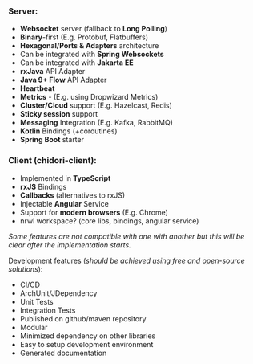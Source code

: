 ### Server:

- **Websocket** server (fallback to **Long Polling**)
- **Binary**-first (E.g. Protobuf, Flatbuffers)
- **Hexagonal/Ports & Adapters** architecture
- Can be integrated with **Spring Websockets**
- Can be integrated with **Jakarta EE**
- **rxJava** API Adapter
- **Java 9+ Flow** API Adapter
- **Heartbeat**
- **Metrics** -  (E.g. using Dropwizard Metrics)
- **Cluster/Cloud** support (E.g. Hazelcast, Redis)
- **Sticky session** support
- **Messaging** Integration (E.g. Kafka, RabbitMQ)
- **Kotlin** Bindings (+coroutines)
- **Spring Boot** starter

### Client (chidori-client):

- Implemented in **TypeScript**
- **rxJS** Bindings
- **Callbacks** (alternatives to rxJS)
- Injectable **Angular** Service
- Support for **modern browsers** (E.g. Chrome)
- nrwl workspace? (core libs, bindings, angular service)

*Some features are not compatible with one with another but this will be clear after the implementation starts.*

Development features (*should be achieved using free and open-source solutions*):
* CI/CD
* ArchUnit/JDependency
* Unit Tests
* Integration Tests
* Published on github/maven repository
* Modular
* Minimized dependency on other libraries
* Easy to setup development environment
* Generated documentation
